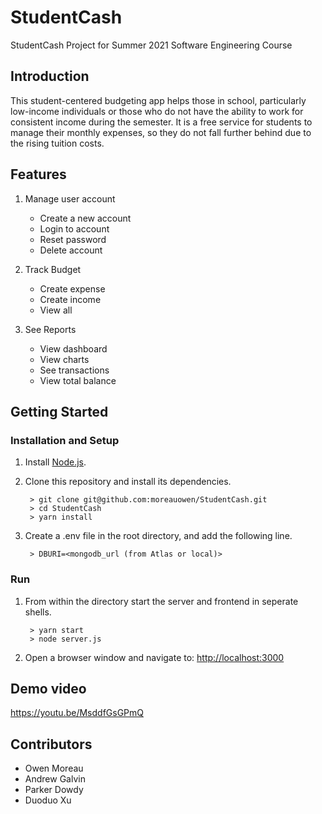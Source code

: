 # StudentCash
StudentCash Project for Summer 2021 Software Engineering Course

## Introduction

This student-centered budgeting app helps those in school, particularly low-income individuals or those who do not have the ability to work for consistent income during the semester. It is a free service for students to manage their monthly expenses, so they do not fall further behind due to the rising tuition costs. 

## Features

1. Manage user account
	* Create a new account
	* Login to account
	* Reset password
	* Delete account

2. Track Budget
	* Create expense
	* Create income
	* View all

3. See Reports
	* View dashboard
	* View charts
	* See transactions
	* View total balance


## Getting Started

### Installation and Setup

1. Install [Node.js](https://nodejs.org/).
2. Clone this repository and install its dependencies.
		
		> git clone git@github.com:moreauowen/StudentCash.git
		> cd StudentCash
		> yarn install

3. Create a .env file in the root directory, and add the following line.

		> DBURI=<mongodb_url (from Atlas or local)>

		
### Run

1. From within the directory start the server and frontend in seperate shells.

		> yarn start
		> node server.js
		
2. Open a browser window and navigate to: [http://localhost:3000](http://localhost:3000)

## Demo video

https://youtu.be/MsddfGsGPmQ

## Contributors

* Owen Moreau
* Andrew Galvin
* Parker Dowdy
* Duoduo Xu


